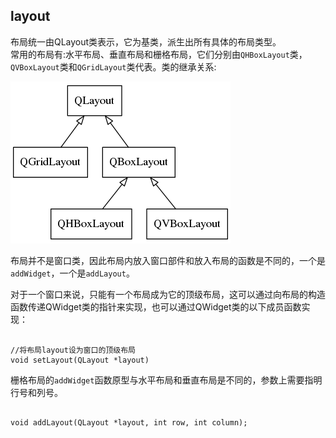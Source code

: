 
## layout

布局统一由QLayout类表示，它为基类，派生出所有具体的布局类型。   
常用的布局有:水平布局、垂直布局和栅格布局，它们分别由`QHBoxLayout`类，`QVBoxLayout`类和`QGridLayout`类代表。类的继承关系:

![layout](./image/layout.png)

布局并不是窗口类，因此布局内放入窗口部件和放入布局的函数是不同的，一个是`addWidget`，一个是`addLayout`。  

对于一个窗口来说，只能有一个布局成为它的顶级布局，这可以通过向布局的构造函数传递QWidget类的指针来实现，也可以通过QWidget类的以下成员函数实现：

```  

//将布局layout设为窗口的顶级布局
void setLayout(QLayout *layout)

```



栅格布局的`addWidget`函数原型与水平布局和垂直布局是不同的，参数上需要指明行号和列号。
```

void addLayout(QLayout *layout, int row, int column);  
```
